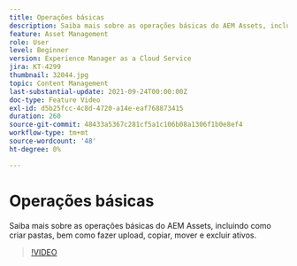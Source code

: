 ```yaml
---
title: Operações básicas
description: Saiba mais sobre as operações básicas do AEM Assets, incluindo como criar pastas, bem como fazer upload, copiar, mover e excluir ativos.
feature: Asset Management
role: User
level: Beginner
version: Experience Manager as a Cloud Service
jira: KT-4299
thumbnail: 32044.jpg
topic: Content Management
last-substantial-update: 2021-09-24T00:00:00Z
doc-type: Feature Video
exl-id: d5b25fcc-4c8d-4720-a14e-eaf768873415
duration: 260
source-git-commit: 48433a5367c281cf5a1c106b08a1306f1b0e8ef4
workflow-type: tm+mt
source-wordcount: '48'
ht-degree: 0%

---
```


# Operações básicas

Saiba mais sobre as operações básicas do AEM Assets, incluindo como criar pastas, bem como fazer upload, copiar, mover e excluir ativos.

>[!VIDEO](https://video.tv.adobe.com/v/32044?quality=12&learn=on)
